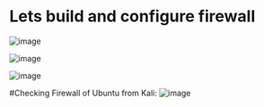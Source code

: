 # Lets build and configure firewall

![image](https://github.com/user-attachments/assets/fb647754-8552-42c6-b5fc-30f41f7b9495)


![image](https://github.com/user-attachments/assets/a08ce931-1dc5-4cd4-a659-6a17fdc51688)


![image](https://github.com/user-attachments/assets/923b9e37-730e-4ba8-9d01-058972c6daa3)


#Checking Firewall of Ubuntu from Kali:
![image](https://github.com/user-attachments/assets/a4abcd22-1f78-4bd0-9286-5a22c307ce24)
